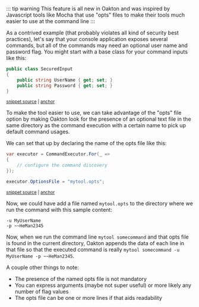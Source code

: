 <!--title:"Opts" Files-->

::: tip warning
This feature is all new in Oakton and was inspired by Javascript tools like Mocha that use "opts" files to make
their tools much easier to use at the command line
:::

As a contrived example (that probably violates all kind of security best practices), let's say that your console application exposes several commands, but all of the commands may need
an optional user name and password flag. You might start with a base class for your command inputs like this:

<!-- snippet: sample_SecuredInput -->
<a id='snippet-sample_securedinput'></a>
```cs
public class SecuredInput
{
    public string UserName { get; set; }
    public string Password { get; set; }
}
```
<sup><a href='https://github.com/JasperFx/alba/blob/master/src/Tests/OptionsSamples.cs#L20-L26' title='Snippet source file'>snippet source</a> | <a href='#snippet-sample_securedinput' title='Start of snippet'>anchor</a></sup>
<!-- endSnippet -->

To make the tool easier to use, we can take advantage of the "opts" file option by making Oakton look for the presence of an optional text file in the same directory as the command execution with a certain name to pick up default command usages.

We can set that up by declaring the name of the opts file like this:

<!-- snippet: sample_configuring_opts_file -->
<a id='snippet-sample_configuring_opts_file'></a>
```cs
var executor = CommandExecutor.For(_ =>
{
    // configure the command discovery
});

executor.OptionsFile = "mytool.opts";
```
<sup><a href='https://github.com/JasperFx/alba/blob/master/src/Tests/OptionsSamples.cs#L9-L16' title='Snippet source file'>snippet source</a> | <a href='#snippet-sample_configuring_opts_file' title='Start of snippet'>anchor</a></sup>
<!-- endSnippet -->

Now, we could have add a file named `mytool.opts` to the directory where we run the command with this sample content:

```
-u MyUserName
-p ~~HeMan2345
```

Now, when we run the command line `mytool somecommand` and that opts file is found in the current directory, Oakton appends the data of each line in that file so that the executed command is really `mytool somecommand -u MyUserName -p ~~HeMan2345`. 

A couple other things to note:

* The presence of the named opts file is not mandatory
* You can express arguments (maybe not super useful) or more likely any number of flag values
* The opts file can be one or more lines if that aids readability


